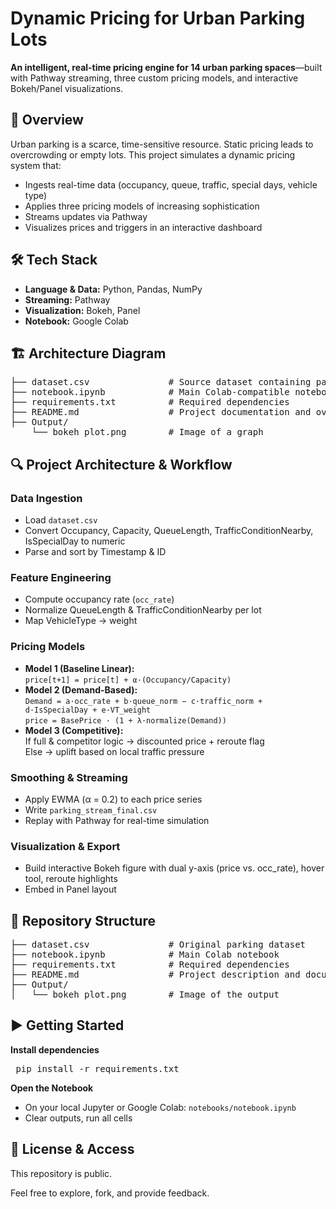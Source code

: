 <!DOCTYPE html>
<html lang="en">
<body>
<h1>Dynamic Pricing for Urban Parking Lots</h1>
<p><strong>An intelligent, real-time pricing engine for 14 urban parking spaces</strong>—built with Pathway streaming, three custom pricing models, and interactive Bokeh/Panel visualizations.</p>

<h2>📖 Overview</h2>
<p>Urban parking is a scarce, time-sensitive resource. Static pricing leads to overcrowding or empty lots. This project simulates a dynamic pricing system that:</p>
<ul>
  <li>Ingests real-time data (occupancy, queue, traffic, special days, vehicle type)</li>
  <li>Applies three pricing models of increasing sophistication</li>
  <li>Streams updates via Pathway</li>
  <li>Visualizes prices and triggers in an interactive dashboard</li>
</ul>

<h2>🛠 Tech Stack</h2>
<ul>
  <li><strong>Language & Data:</strong> Python, Pandas, NumPy</li>
  <li><strong>Streaming:</strong> Pathway</li>
  <li><strong>Visualization:</strong> Bokeh, Panel</li>
  <li><strong>Notebook:</strong> Google Colab</li>
</ul>

<h2>🏗 Architecture Diagram</h2>
<pre class="code-block">
├── dataset.csv               # Source dataset containing parking lot stats
├── notebook.ipynb            # Main Colab-compatible notebook with full workflow
├── requirements.txt          # Required dependencies
├── README.md                 # Project documentation and overview
├── Output/                   
    └── bokeh_plot.png        # Image of a graph
</pre> <h2>🔍 Project Architecture & Workflow</h2> <h3>Data Ingestion</h3> <ul> <li>Load <code>dataset.csv</code></li> <li>Convert Occupancy, Capacity, QueueLength, TrafficConditionNearby, IsSpecialDay to numeric</li> <li>Parse and sort by Timestamp & ID</li> </ul> <h3>Feature Engineering</h3> <ul> <li>Compute occupancy rate (<code>occ_rate</code>)</li> <li>Normalize QueueLength & TrafficConditionNearby per lot</li> <li>Map VehicleType → weight</li> </ul> <h3>Pricing Models</h3> <ul> <li><strong>Model 1 (Baseline Linear):</strong><br/> <code>price[t+1] = price[t] + α·(Occupancy/Capacity)</code> </li> <li><strong>Model 2 (Demand-Based):</strong><br/> <code>Demand = a·occ_rate + b·queue_norm − c·traffic_norm + d·IsSpecialDay + e·VT_weight</code><br/> <code>price = BasePrice · (1 + λ·normalize(Demand))</code> </li> <li><strong>Model 3 (Competitive):</strong><br/> If full & competitor logic → discounted price + reroute flag<br/> Else → uplift based on local traffic pressure </li> </ul> <h3>Smoothing & Streaming</h3> <ul> <li>Apply EWMA (α = 0.2) to each price series</li> <li>Write <code>parking_stream_final.csv</code></li> <li>Replay with Pathway for real-time simulation</li> </ul> <h3>Visualization & Export</h3> <ul> <li>Build interactive Bokeh figure with dual y-axis (price vs. occ_rate), hover tool, reroute highlights</li> <li>Embed in Panel layout</li></ul> <h2>📁 Repository Structure</h2> <pre class="code-block">
├── dataset.csv               # Original parking dataset
├── notebook.ipynb            # Main Colab notebook
├── requirements.txt          # Required dependencies
├── README.md                 # Project description and documentation
├── Output/                   
│   └── bokeh_plot.png        # Image of the output
</pre> <h2>▶️ Getting Started</h2><p><strong>Install dependencies</strong></p> <pre class="code-block"> pip install -r requirements.txt </pre> <p><strong>Open the Notebook</strong></p> <ul> <li>On your local Jupyter or Google Colab: <code>notebooks/notebook.ipynb</code></li> <li>Clear outputs, run all cells</li> </ul>
<h2>🔗 License & Access</h2> <p>This repository is public.</p> <p>Feel free to explore, fork, and provide feedback.</p> </body> </html>
